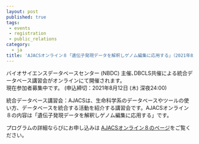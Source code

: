```yaml
---
layout: post
published: true
tags:
 - events
 - registration
 - public_relations
category:
  - ja
title: 'AJACSオンライン８「遺伝子発現データを解釈しゲノム編集に応用する」（2021年8月19日）の参加者募集中です'
---
```

バイオサイエンスデータベースセンター (NBDC) 主催､DBCLS共催による統合データベース講習会がオンラインにて開催されます。 <br />
現在参加者募集中です。 (申込締切：2021年8月12日 (木) 深夜24:00)  <br />

統合データベース講習会：AJACSは、生命科学系のデータベースやツールの使い方、データベースを統合する活動を紹介する講習会です。AJACSオンライン８の内容は「遺伝子発現データを解釈しゲノム編集に応用する」です。
<br />

プログラムの詳細ならびにお申し込みは [AJACSオンライン８のページ](https://biosciencedbc.jp/event/ajacs/ajacs89.html "AJACSオンライン８のページ")をご覧ください。
